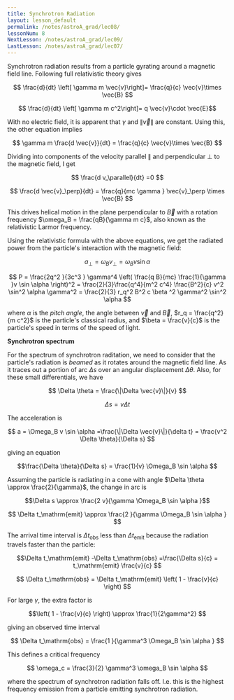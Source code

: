 ```yaml
---
title: Synchrotron Radiation
layout: lesson_default
permalink: /notes/astroA_grad/lec08/
lessonNum: 8
NextLesson: /notes/astroA_grad/lec09/
LastLesson: /notes/astroA_grad/lec07/
---
```

Synchrotron radiation results from a particle gyrating around a magnetic field line. Following full relativistic theory gives

$$ \frac{d}{dt} \left[ \gamma m \vec{v}\right]= \frac{q}{c} \vec{v}\times \vec{B} $$

$$ \frac{d}{dt} \left[ \gamma m c^2\right]= q \vec{v}\cdot \vec{E}$$

With no electric field, it is apparent that $\gamma$ and  $\|\vec{v} \|$ are constant.  Using this, the other equation implies

$$ \gamma m \frac{d \vec{v}}{dt} = \frac{q}{c} \vec{v}\times \vec{B} $$

Dividing into components of the velocity parallel $\parallel$ and perpendicular $\perp$ to the magnetic field, I get

$$ \frac{d v_\parallel}{dt} =0 $$

$$ \frac{d \vec{v}_\perp}{dt} = \frac{q}{mc \gamma } \vec{v}_\perp \times \vec{B} $$

This drives helical motion in the plane perpendicular to $\vec{B}$ with a rotation frequency $\omega_B = \frac{qB}{\gamma m c}$, also known as the relativistic Larmor frequency.

Using the relativistic formula with the above equations, we get the radiated power from the particle's interaction with the magnetic field:

$$ a_\perp = \omega_B v_\perp = \omega_B v \sin \alpha $$

$$ P = \frac{2q^2 }{3c^3 } \gamma^4 \left( \frac{q B}{mc} \frac{1}{\gamma }v \sin \alpha \right)^2 = \frac{2}{3}\frac{q^4}{m^2 c^4} \frac{B^2}{c} v^2 \sin^2 \alpha  \gamma^2
= \frac{2}{3} r_q^2 B^2 c \beta ^2 \gamma^2 \sin^2 \alpha  $$

where $\alpha$ is the *pitch angle*, the angle between $\vec{v}$ and $\vec{B}$, $r_q = \frac{q^2}{m c^2}$ is the particle's classical radius, and $\beta = \frac{v}{c}$ is the particle's speed in terms of the speed of light.

**Synchrotron spectrum**

For the spectrum of synchrotron raditation, we need to consider that the particle's radiation is *beamed* as it rotates around the magnetic field line. As it traces out a portion of arc $\Delta s$ over an angular displacement $\Delta \theta$. Also, for these small differentials, we have

$$ \Delta \theta = \frac{\|\Delta \vec{v}\|}{v} $$

$$ \Delta s = v \Delta t$$

The acceleration is

$$ a = \Omega_B v \sin \alpha  =\frac{\|\Delta \vec{v}\|}{\delta t}
= \frac{v^2 \Delta \theta}{\Delta s}
$$

giving an equation

$$\frac{\Delta \theta}{\Delta s} = \frac{1}{v} \Omega_B  \sin \alpha $$

Assuming the particle is radiating in a cone with angle $\Delta \theta \approx \frac{2}{\gamma}$, the change in arc is

$$\Delta s \approx \frac{2 v}{\gamma  \Omega_B  \sin \alpha  }$$

$$ \Delta t_\mathrm{emit} \approx \frac{2 }{\gamma  \Omega_B  \sin \alpha  } $$

The arrival time interval is $\Delta t_\mathrm{obs}$ less than $\Delta t_\mathrm{emit}$ because the radiation travels faster than the particle:

$$\Delta t_\mathrm{emit} -\Delta t_\mathrm{obs} =\frac{\Delta s}{c} =  t_\mathrm{emit} \frac{v}{c} $$

$$ \Delta t_\mathrm{obs} = \Delta t_\mathrm{emit} \left( 1 - \frac{v}{c} \right) $$

For large $\gamma$, the extra factor is

$$\left( 1 - \frac{v}{c} \right) \approx \frac{1}{2\gamma^2} $$

giving an observed time interval

$$ \Delta t_\mathrm{obs} = \frac{1 }{\gamma^3  \Omega_B  \sin \alpha  } $$

This defines a critical frequency

$$ \omega_c = \frac{3}{2} \gamma^3 \omega_B \sin \alpha $$

where the spectrum of synchrotron radiation falls off. I.e. this is the highest frequency emission from a particle emitting synchrotron radiation. 
